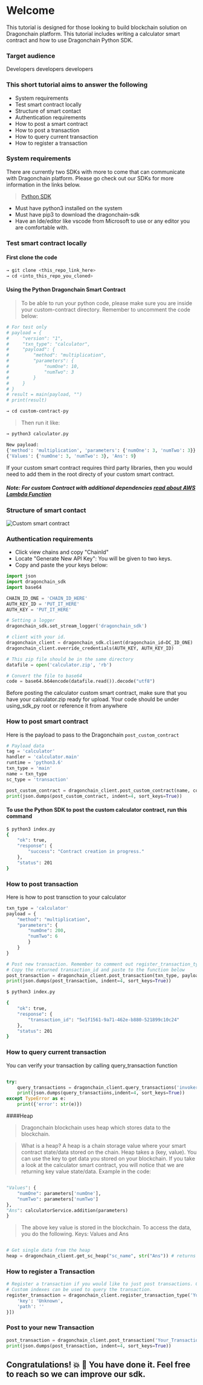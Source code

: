 # Welcome

This tutorial is designed for those looking to build blockchain solution on Dragonchain platform. This tutorial includes writing a calculator smart contract and how to use Dragonchain Python SDK.

### Target audience 

Developers developers developers

### This short tutorial aims to answer the following

* System requirements
* Test smart contract locally
* Structure of smart contact
* Authentication requirements
* How to post a smart contract
* How to post a transaction
* How to query current transaction 
* How to register a transaction 

### System requirements

There are currently two SDKs with more to come that can communicate with Dragonchain platform. Please go check out our SDKs for more information in the links below.

> [Python SDK](https://pypi.org/project/dragonchain-sdk/)

* Must have python3 installed on the system
* Must have pip3 to download the dragonchain-sdk
* Have an Ide/editor like vscode from Microsoft to use or any editor you are comfortable with.

### Test smart contract locally
#### First clone the code

```bash
→ git clone <this_repo_link_here>
→ cd <into_this_repo_you_cloned>
```

#### Using the Python Dragonchain Smart Contract
> To be able to run your python code, please make sure you are inside your custom-contract directory.
Remember to uncomment the code below:

```py
# For test only
# payload = {
#     "version": "1",
#     "txn_type": "calculator",
#     "payload": {
#         "method": "multiplication",
#         "parameters": {
#             "numOne": 10,
#             "numTwo": 3
#         }
#     }
# }
# result = main(payload, "")
# print(result)
```

```bash
→ cd custom-contract-py
```

> Then run it like:

```py
→ python3 calculator.py

New payload:
{'method': 'multiplication', 'parameters': {'numOne': 3, 'numTwo': 3}}
{'Values': {'numOne': 3, 'numTwo': 3}, 'Ans': 9}
```

If your custom smart contract requires third party libraries, then you would need to add them in the root directy of your custom smart contract.

##### Note: For custom Contract with additional dependencies [read about AWS Lambda Function](https://docs.aws.amazon.com/lambda/latest/dg/lambda-python-how-to-create-deployment-package.html)


### Structure of smart contact

![Custom smart contract](https://github.com/dragonchain-inc/custom-contract-python-sdk/blob/master/assets/py.png)

### Authentication requirements
* Click view chains and copy "ChainId"
* Locate "Generate New API Key": You will be given to two keys.
* Copy and paste the your keys below:

```py
import json
import dragonchain_sdk
import base64

CHAIN_ID_ONE = 'CHAIN_ID_HERE'
AUTH_KEY_ID = 'PUT_IT_HERE'
AUTH_KEY = 'PUT_IT_HERE'

# Setting a logger
dragonchain_sdk.set_stream_logger('dragonchain_sdk')

# client with your id.
dragonchain_client = dragonchain_sdk.client(dragonchain_id=DC_ID_ONE)
dragonchain_client.override_credentials(AUTH_KEY, AUTH_KEY_ID)

# This zip file should be in the same directory
datafile = open('calculator.zip', 'rb')

# Convert the file to base64
code = base64.b64encode(datafile.read()).decode("utf8")

```

Before posting the calculator custom smart contract, make sure that you have your calculator.zip ready for upload. Your code should be under using_sdk_py root or reference it from anywhere

### How to post smart contract
Here is the payload to pass to the Dragonchain ```post_custom_contract```

```py
# Payload data
tag = 'calculator'
handler = 'calculator.main'
runtime = 'python3.6'
txn_type = 'main'
name = txn_type
sc_type = 'transaction'

post_custom_contract = dragonchain_client.post_custom_contract(name, code, runtime, handler, sc_type, True)
print(json.dumps(post_custom_contract, indent=4, sort_keys=True))
```

#### To use the Python SDK to post the custom calculator contract, run this command

```bash
$ python3 index.py
{
    "ok": true,
    "response": {
        "success": "Contract creation in progress."
    },
    "status": 201
}
```

### How to post transaction
Here is how to post transction to your calculator
```py
txn_type = 'calculator'
payload = {
    "method": "multiplication", 
    "parameters": {
        "numOne": 200, 
        "numTwo": 6
        }
    }
}

# Post new transaction. Remember to comment out register_transaction_type code.
# Copy the returned transaction_id and paste to the function below
post_transaction = dragonchain_client.post_transaction(txn_type, payload)
print(json.dumps(post_transaction, indent=4, sort_keys=True))

```

```bash
$ python3 index.py

{
    "ok": true,
    "response": {
        "transaction_id": "5e1f1561-9a71-462e-b880-521899c10c24"
    },
    "status": 201
}
```

### How to query current transaction 

You can verify your transaction by calling query_transaction function

```py

try:
    query_transactions = dragonchain_client.query_transactions('invoker:"5e1f1561-9a71-462e-b880-521899c10c24"')
    print(json.dumps(query_transactions,indent=4, sort_keys=True))
except TypeError as e:
    print({'error': str(e)})
```

####Heap
> Dragonchain blockchain uses heap which stores data to the blockchain. 

>What is a heap? A heap is a chain storage value where your smart contract state/data stored on the chain. Heap takes a (key, value). You can use the key to get data you stored on your blockchain. 
If you take a look at the calculator smart contract, you will notice that we are returning key value state/data. Example in the code:
```py

"Values": {
    "numOne": parameters['numOne'],
    "numTwo": parameters['numTwo']
},
"Ans": calculatorService.addition(parameters)
}
```


> The above key value is stored in the blockchain. To access the data, you do the following.
Keys: Values and Ans
```py

# Get single data from the heap
heap = dragonchain_client.get_sc_heap("sc_name", str("Ans")) # returns the answer value

```
### How to register a Transaction

```py
# Register a transaction if you would like to just post transactions. Comment out post_custom_contract code
# Custom indexes can be used to query the transaction.
register_transaction = dragonchain_client.register_transaction_type('Your_Transaction_Name', custom_indexes=[{
    'key': 'Unknown',
    'path': ''
}])
```


### Post to your new Transaction

```py
post_transaction = dragonchain_client.post_transaction('Your_Transaction_Name', payload="I am awesome")
print(json.dumps(post_transaction, indent=4, sort_keys=True))
```
## Congratulations! :boom: :dragon:  You have done it. Feel free to reach so we can improve our sdk. 